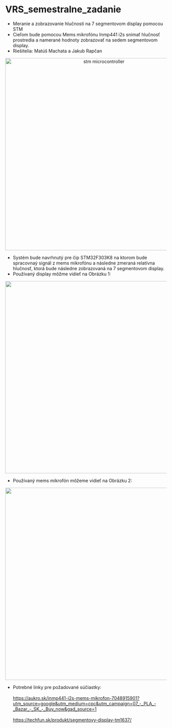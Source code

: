 # VRS_semestralne_zadanie
- Meranie a zobrazovanie hlučnosti na 7 segmentovom display pomocou STM
- Cieľom bude pomocou Mems mikrofónu Inmp441 i2s snímať hlučnosť prostredia a namerané hodnoty zobrazovať na sedem segmentovom display.
- Riešitelia: Matúš Machata a Jakub Rapčan
<p align="center">
    <img src="https://os.mbed.com/media/uploads/bcostm/nucleo_f303k8_2017_10_10.png" alt="stm microcontroller" width="600">
</p>

- Systém bude navrhnutý pre čip STM32F303K8 na ktorom bude spracovnaý signál z mems mikrofónu a následne zmeraná relatívna hlučnosť, ktorá bude následne zobrazovaná na 7 segmentovom display.
- Používaný display môžme vidieť na Obrázku 1:

<p align="center">
    <img src="https://techfun.sk/wp-content/uploads/2018/08/s.jpg" width="600">
</p>

- Používaný mems mikrofón môžeme vidieť na Obrázku 2:
<p align="center">
    <img src="https://cdn.aukro.cz/images/sk1698566777458/730x548/inmp441-i2s-mems-mikrofon-175031882.jpeg" width="600">
</p>

- Potrebné linky pre požadované súčiastky: <br> <br>
https://aukro.sk/inmp441-i2s-mems-mikrofon-7048915901?utm_source=google&utm_medium=cpc&utm_campaign=07_-_PLA_-_Bazar_-_SK_-_Buy_now&gad_source=1 <br> <br>
https://techfun.sk/produkt/segmentovy-display-tm1637/
